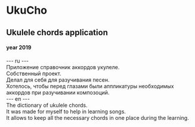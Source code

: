 # UkuCho
## Ukulele chords application 
#### year 2019 

--- ru --- <br>
Приложение справочник аккордов укулеле. <br>
Собственный проект. <br>
Делал для себя для разучивания песен. <br>
Хотелось, чтобы перед глазами были аппликатуры необходимых аккордов при разучивании композоций.<br>
--- en ---<br>
The dictionary of ukulele chords. <br>
It was made for myself to help in learning songs. <br>
It allows to keep all the necessary chords in one place during the learning.<br>
